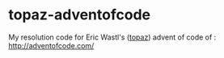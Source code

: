# topaz-adventofcode
My resolution code for Eric Wastl's ([topaz](https://github.com/topaz)) advent of code of  : http://adventofcode.com/
